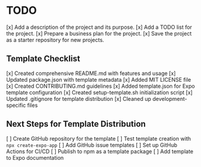 # TODO

[x] Add a description of the project and its purpose.
[x] Add a TODO list for the project.
[x] Prepare a business plan for the project.
[x] Save the project as a starter repository for new projects.

## Template Checklist

[x] Created comprehensive README.md with features and usage
[x] Updated package.json with template metadata
[x] Added MIT LICENSE file
[x] Created CONTRIBUTING.md guidelines
[x] Added template.json for Expo template configuration
[x] Created setup-template.sh initialization script
[x] Updated .gitignore for template distribution
[x] Cleaned up development-specific files

## Next Steps for Template Distribution

[ ] Create GitHub repository for the template
[ ] Test template creation with `npx create-expo-app`
[ ] Add GitHub issue templates
[ ] Set up GitHub Actions for CI/CD
[ ] Publish to npm as a template package
[ ] Add template to Expo documentation

